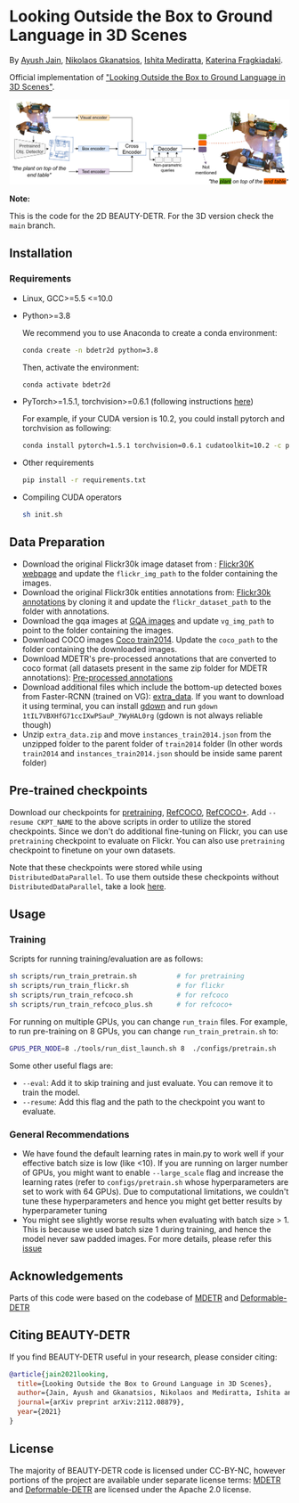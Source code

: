 # Looking Outside the Box to Ground Language in 3D Scenes


By [Ayush Jain](https://github.com/ayushjain1144), [Nikolaos Gkanatsios](https://github.com/nickgkan), [Ishita Mediratta](https://github.com/ishitamed19), [Katerina Fragkiadaki](https://www.cs.cmu.edu/~katef/).

Official implementation of ["Looking Outside the Box to Ground Language in 3D Scenes"](https://arxiv.org/abs/2112.08879).


![teaser](figs/arch.png)

**Note:**

This is the code for the 2D BEAUTY-DETR. For the 3D version check the `main` branch.


## Installation

### Requirements

* Linux, GCC>=5.5 <=10.0
  
* Python>=3.8

    We recommend you to use Anaconda to create a conda environment:
    ```bash
    conda create -n bdetr2d python=3.8
    ```
    Then, activate the environment:
    ```bash
    conda activate bdetr2d
    ```
  
* PyTorch>=1.5.1, torchvision>=0.6.1 (following instructions [here](https://pytorch.org/))

    For example, if your CUDA version is 10.2, you could install pytorch and torchvision as following:
    ```bash
    conda install pytorch=1.5.1 torchvision=0.6.1 cudatoolkit=10.2 -c pytorch
    ```
  
* Other requirements
    ```bash
    pip install -r requirements.txt
    ```

* Compiling CUDA operators
  ```bash
  sh init.sh
  ```


## Data Preparation

* Download the original Flickr30k image dataset from : [Flickr30K webpage](http://shannon.cs.illinois.edu/DenotationGraph/) and update the `flickr_img_path` to the folder containing the images.
* Download the original Flickr30k entities annotations from: [Flickr30k annotations](https://github.com/BryanPlummer/flickr30k_entities) by cloning it and update the `flickr_dataset_path` to the folder with annotations.
* Download the gqa images at [GQA images](https://nlp.stanford.edu/data/gqa/images.zip) and update `vg_img_path` to point to the folder containing the images.
* Download COCO images [Coco train2014](http://images.cocodataset.org/zips/train2014.zip). Update the `coco_path` to the folder containing the downloaded images.
* Download MDETR's pre-processed annotations that are converted to coco format (all datasets present in the same zip folder for MDETR annotations): [Pre-processed annotations](https://zenodo.org/record/4729015/files/mdetr_annotations.tar.gz?download=1)
* Download additional files which include the bottom-up detected boxes from Faster-RCNN (trained on VG): [extra_data](https://drive.google.com/file/d/1tIL7VBXHfG71ccIXwPSauP_7WyHAL0rg/view?usp=sharing). 
If you want to download it using terminal, you can install [gdown](https://pypi.org/project/gdown/) and run `gdown 1tIL7VBXHfG71ccIXwPSauP_7WyHAL0rg` (gdown is not always reliable though)
* Unzip `extra_data.zip` and move `instances_train2014.json` from the unzipped folder to the parent folder of `train2014` folder (In other words `train2014` and `instances_train2014.json` should be inside same parent folder)


## Pre-trained checkpoints
Download our checkpoints for [pretraining](https://zenodo.org/record/6430189/files/pretrain_2d.pth?download=1), [RefCOCO](https://zenodo.org/record/6430189/files/refcoco_85.9.pth?download=1), [RefCOCO+](https://zenodo.org/record/6430189/files/refcoco_plus_78.2.pth?download=1). Add `--resume CKPT_NAME` to the above scripts in order to utilize the stored checkpoints. Since we don't do additional fine-tuning on Flickr, you can use `pretraining` checkpoint to evaluate on Flickr. You can also use `pretraining` checkpoint to finetune on your own datasets. 

Note that these checkpoints were stored while using `DistributedDataParallel`. To use them outside these checkpoints without `DistributedDataParallel`, take a look [here](https://discuss.pytorch.org/t/solved-keyerror-unexpected-key-module-encoder-embedding-weight-in-state-dict/1686).



## Usage

### Training

Scripts for running training/evaluation are as follows:

```bash
sh scripts/run_train_pretrain.sh          # for pretraining
sh scripts/run_train_flickr.sh            # for flickr
sh scripts/run_train_refcoco.sh           # for refcoco
sh scripts/run_train_refcoco_plus.sh      # for refcoco+
```

For running on multiple GPUs, you can change `run_train` files. For example, to run pre-training on 8 GPUs, you can change `run_train_pretrain.sh` to:

```bash
GPUS_PER_NODE=8 ./tools/run_dist_launch.sh 8  ./configs/pretrain.sh 
```

Some other useful flags are:

- ```--eval```: Add it to skip training and just evaluate. You can remove it to train the model. 
- ```--resume```: Add this flag and the path to the checkpoint you want to evaluate.


### General Recommendations

- We have found the default learning  rates in main.py to work well if your effective batch size is low (like <10). If you are running on larger number of GPUs, you might want to enable ``--large_scale`` flag and increase the learning rates (refer to `configs/pretrain.sh` whose hyperparameters are set to work with 64 GPUs). Due to computational limitations, we couldn't tune these hyperparameters and hence you might get better results by hyperparameter tuning
- You might see slightly worse results when evaluating with batch size > 1. This is because we used batch size 1 during training, and hence the model never saw padded images. For more details, please refer this [issue](https://github.com/facebookresearch/detr/issues/217#issuecomment-684087741)


## Acknowledgements

Parts of this code were based on the codebase of [MDETR](https://github.com/ashkamath/mdetr) and [Deformable-DETR](https://github.com/fundamentalvision/Deformable-DETR)


## Citing BEAUTY-DETR
If you find BEAUTY-DETR useful in your research, please consider citing:
```bibtex
@article{jain2021looking,
  title={Looking Outside the Box to Ground Language in 3D Scenes},
  author={Jain, Ayush and Gkanatsios, Nikolaos and Mediratta, Ishita and Fragkiadaki, Katerina},
  journal={arXiv preprint arXiv:2112.08879},
  year={2021}
}
```


## License

The majority of BEAUTY-DETR code is licensed under CC-BY-NC, however portions of the project are available under separate license terms: [MDETR](https://github.com/ashkamath/mdetr) and [Deformable-DETR](https://github.com/fundamentalvision/Deformable-DETR) are licensed under the Apache 2.0 license.
